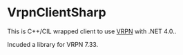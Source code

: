 # VrpnClientSharp

This is C++/CIL wrapped client to use [VRPN](https://github.com/vrpn/vrpn) with .NET 4.0..

Incuded a library for VRPN 7.33.
